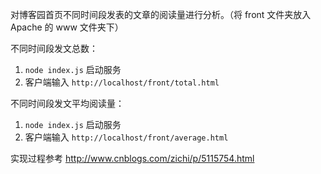 对博客园首页不同时间段发表的文章的阅读量进行分析。（将 front 文件夹放入 Apache 的 www 文件夹下）

不同时间段发文总数：

1. `node index.js` 启动服务
2. 客户端输入 `http://localhost/front/total.html`

不同时间段发文平均阅读量：

1. `node index.js` 启动服务
2. 客户端输入 `http://localhost/front/average.html`

实现过程参考 <http://www.cnblogs.com/zichi/p/5115754.html>